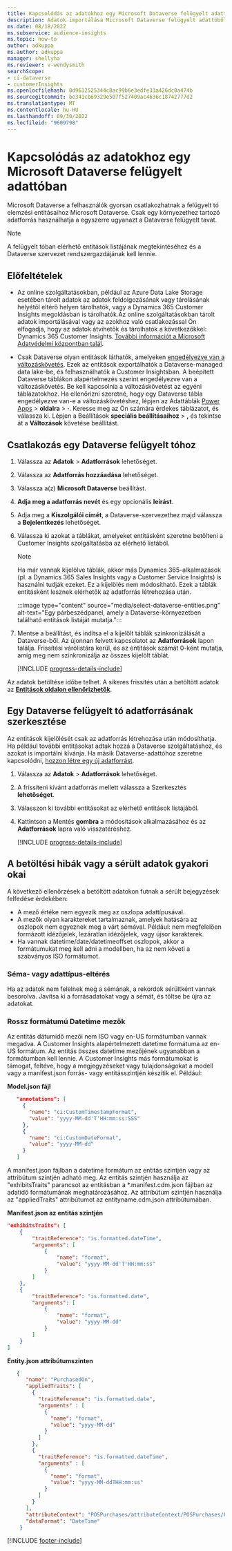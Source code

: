 ```yaml
---
title: Kapcsolódás az adatokhoz egy Microsoft Dataverse felügyelt adattóban
description: Adatok importálása Microsoft Dataverse felügyelt adattóből.
ms.date: 08/18/2022
ms.subservice: audience-insights
ms.topic: how-to
author: adkuppa
ms.author: adkuppa
manager: shellyha
ms.reviewer: v-wendysmith
searchScope:
- ci-dataverse
- customerInsights
ms.openlocfilehash: 0d9612525344c8ac99b6e3edfe33a426dc0a474b
ms.sourcegitcommit: be341cb69329e507f527409ac4636c18742777d2
ms.translationtype: MT
ms.contentlocale: hu-HU
ms.lasthandoff: 09/30/2022
ms.locfileid: "9609798"
---
```

# <a name="connect-to-data-in-a-microsoft-dataverse-managed-data-lake"></a>Kapcsolódás az adatokhoz egy Microsoft Dataverse felügyelt adattóban

Microsoft Dataverse a felhasználók gyorsan csatlakozhatnak a felügyelt tó elemzési entitásaihoz Microsoft Dataverse. Csak egy környezethez tartozó adatforrás használhatja a egyszerre ugyanazt a Dataverse felügyelt tavat.

> [!NOTE]
> A felügyelt tóban elérhető entitások listájának megtekintéséhez és a Dataverse szervezet rendszergazdájának kell lennie.

## <a name="prerequisites"></a>Előfeltételek

- Az online szolgáltatásokban, például az Azure Data Lake Storage esetében tárolt adatok az adatok feldolgozásának vagy tárolásának helyétől eltérő helyen tárolhatók, vagy a Dynamics 365 Customer Insights megoldásban is tárolhatók.Az online szolgáltatásokban tárolt adatok importálásával vagy az azokhoz való csatlakozással Ön elfogadja, hogy az adatok átvihetők és tárolhatók a következőkkel: Dynamics 365 Customer Insights. [További információt a Microsoft Adatvédelmi központban talál](https://www.microsoft.com/trust-center).

- Csak Dataverse olyan entitások láthatók, amelyeken [engedélyezve van a változáskövetés](/power-platform/admin/enable-change-tracking-control-data-synchronization). Ezek az entitások exportálhatók a Dataverse-managed data lake-be, és felhasználhatók a Customer Insightsban. A beépített Dataverse táblákon alapértelmezés szerint engedélyezve van a változáskövetés. Be kell kapcsolnia a változáskövetést az egyéni táblázatokhoz. Ha ellenőrizni szeretné, hogy egy Dataverse tábla engedélyezve van-e a változáskövetéshez, lépjen az Adattáblák [Power Apps](https://make.powerapps.com) > **oldalra** > **·**. Keresse meg az Ön számára érdekes táblázatot, és válassza ki. Lépjen a Beállítások **speciális beállításaihoz** > **,** és tekintse át a **Változások** követése beállítást.

## <a name="connect-to-a-dataverse-managed-lake"></a>Csatlakozás egy Dataverse felügyelt tóhoz

1. Válassza az **Adatok** > **Adatforrások** lehetőséget.

1. Válassza az **Adatforrás hozzáadása** lehetőséget.

1. Válassza a(z) **Microsoft Dataverse** beállítást.

1. **Adja meg a adatforrás nevét** és egy opcionális **leírást**.

1. Adja meg a **Kiszolgálói címét**, a Dataverse-szervezethez majd válassza a **Bejelentkezés** lehetőséget.

1. Válassza ki azokat a táblákat, amelyeket entitásként szeretne betölteni a Customer Insights szolgáltatásba az elérhető listából.

   > [!NOTE]
   > Ha már vannak kijelölve táblák, akkor más Dynamics 365-alkalmazások (pl. a Dynamics 365 Sales Insights vagy a Customer Service Insights) is használni tudják ezeket. Ez a kijelölés nem módosítható. Ezek a táblák entitásként lesznek elérhetők az adatforrás létrehozása után.

    :::image type="content" source="media/select-dataverse-entities.png" alt-text="Egy párbeszédpanel, amely a Dataverse-környezetben található entitások listáját mutatja.":::

1. Mentse a beállítást, és indítsa el a kijelölt táblák szinkronizálását a Dataverse-ből. Az újonnan felvett kapcsolatot az **Adatforrások** lapon találja. Frissítési várólistára kerül, és az entitások számát 0-ként mutatja, amíg meg nem szinkronizálja az összes kijelölt táblát.

   [!INCLUDE [progress-details-include](includes/progress-details-pane.md)]

Az adatok betöltése időbe telhet. A sikeres frissítés után a betöltött adatok az [**Entitások oldalon ellenőrizhetők**](entities.md).

## <a name="edit-a-dataverse-managed-lake-data-source"></a>Egy Dataverse felügyelt tó adatforrásának szerkesztése

Az entitások kijelölését csak az adatforrás létrehozása után módosíthatja. Ha például további entitásokat adtak hozzá a Dataverse szolgáltatáshoz, és azokat is importálni kívánja.
Ha másik Dataverse-adattóhoz szeretne kapcsolódni, [hozzon létre egy új adatforrást](#connect-to-a-dataverse-managed-lake).

1. Válassza az **Adatok** > **Adatforrások** lehetőséget.

1. A frissíteni kívánt adatforrás mellett válassza a Szerkesztés **lehetőséget**.

1. Válasszon ki további entitásokat az elérhető entitások listájából.

1. Kattintson a Mentés **gombra** a módosítások alkalmazásához és az **Adatforrások** lapra való visszatéréshez.

   [!INCLUDE [progress-details-include](includes/progress-details-pane.md)]

## <a name="common-reasons-for-ingestion-errors-or-corrupted-data"></a>A betöltési hibák vagy a sérült adatok gyakori okai

A következő ellenőrzések a betöltött adatokon futnak a sérült bejegyzések felfedése érdekében:

- A mező értéke nem egyezik meg az oszlopa adattípusával.
- A mezők olyan karaktereket tartalmaznak, amelyek hatására az oszlopok nem egyeznek meg a várt sémával. Például: nem megfelelően formázott idézőjelek, lezáratlan idézőjelek, vagy újsor karakterek.
- Ha vannak datetime/date/datetimeoffset oszlopok, akkor a formátumukat meg kell adni a modellben, ha az nem követi a szabványos ISO formátumot.

### <a name="schema-or-data-type-mismatch"></a>Séma- vagy adattípus-eltérés

Ha az adatok nem felelnek meg a sémának, a rekordok sérültként vannak besorolva. Javítsa ki a forrásadatokat vagy a sémát, és töltse be újra az adatokat.

### <a name="datetime-fields-in-the-wrong-format"></a>Rossz formátumú Datetime mezők

Az entitás dátumidő mezői nem ISO vagy en-US formátumban vannak megadva. A Customer Insights alapértelmezett datetime formátuma az en-US formátum. Az entitás összes datetime mezőjének ugyanabban a formátumban kell lennie. A Customer Insights más formátumokat is támogat, feltéve, hogy a megjegyzéseket vagy tulajdonságokat a modell vagy a manifest.json forrás- vagy entitásszintjén készítik el. Például: 

**Model.json fájl**

   ```json
      "annotations": [
        {
          "name": "ci:CustomTimestampFormat",
          "value": "yyyy-MM-dd'T'HH:mm:ss:SSS"
        },
        {
          "name": "ci:CustomDateFormat",
          "value": "yyyy-MM-dd"
        }
      ]   
   ```

  A manifest.json fájlban a datetime formátum az entitás szintjén vagy az attribútum szintjén adható meg. Az entitás szintjén használja az "exhibitsTraits" parancsot az entitásban a *.manifest.cdm.json fájlban az adatidő formátumának meghatározásához. Az attribútum szintjén használja az "appliedTraits" attribútumot az entityname.cdm.json attribútumában.

**Manifest.json az entitás szintjén**

```json
"exhibitsTraits": [
    {
        "traitReference": "is.formatted.dateTime",
        "arguments": [
            {
                "name": "format",
                "value": "yyyy-MM-dd'T'HH:mm:ss"
            }
        ]
    },
    {
        "traitReference": "is.formatted.date",
        "arguments": [
            {
                "name": "format",
                "value": "yyyy-MM-dd"
            }
        ]
    }
]
```

**Entity.json attribútumszinten**

```json
   {
      "name": "PurchasedOn",
      "appliedTraits": [
        {
          "traitReference": "is.formatted.date",
          "arguments" : [
            {
              "name": "format",
              "value": "yyyy-MM-dd"
            }
          ]
        },
        {
          "traitReference": "is.formatted.dateTime",
          "arguments" : [
            {
              "name": "format",
              "value": "yyyy-MM-ddTHH:mm:ss"
            }
          ]
        }
      ],
      "attributeContext": "POSPurchases/attributeContext/POSPurchases/PurchasedOn",
      "dataFormat": "DateTime"
    }
```

[!INCLUDE [footer-include](includes/footer-banner.md)]
